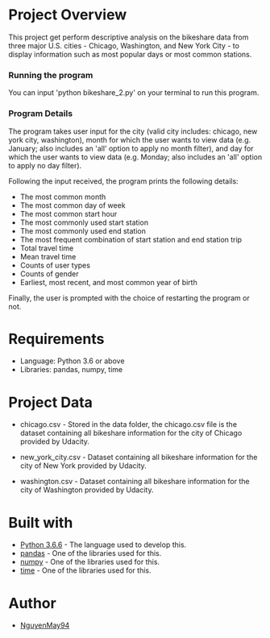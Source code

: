 # Project Overview

This project get perform descriptive analysis on the bikeshare data from three major U.S. cities - Chicago, Washington, and New York City - to display information such as most popular days or most common stations.

### Running the program

You can input 'python bikeshare_2.py' on your terminal to run this program.
### Program Details

The program takes user input for the city (valid city includes: chicago, new york city, washington), month for which the user wants to view data (e.g. January; also includes an 'all' option to apply no month filter), and day for which the user wants to view data (e.g. Monday; also includes an 'all' option to apply no day filter).

Following the input received, the program prints the following details:

* The most common month
* The most common day of week
* The most common start hour
* The most commonly used start station
* The most commonly used end station
* The most frequent combination of start station and end station trip
* Total travel time
* Mean travel time
* Counts of user types
* Counts of gender
* Earliest, most recent, and most common year of birth

Finally, the user is prompted with the choice of restarting the program or not.

# Requirements

* Language: Python 3.6 or above
* Libraries: pandas, numpy, time

# Project Data

* chicago.csv - Stored in the data folder, the chicago.csv file is the dataset containing all bikeshare information for the city of Chicago provided by Udacity.

* new_york_city.csv - Dataset containing all bikeshare information for the city of New York provided by Udacity.

* washington.csv - Dataset containing all bikeshare information for the city of Washington provided by Udacity.
# Built with

* [Python 3.6.6](https://www.python.org/) - The language used to develop this.
* [pandas](https://pandas.pydata.org/) - One of the libraries used for this.
* [numpy](http://www.numpy.org/) - One of the libraries used for this.
* [time](https://docs.python.org/2/library/time.html) - One of the libraries used for this.
# Author

 * [NguyenMay94](https://github.com/NguyenMay94)
